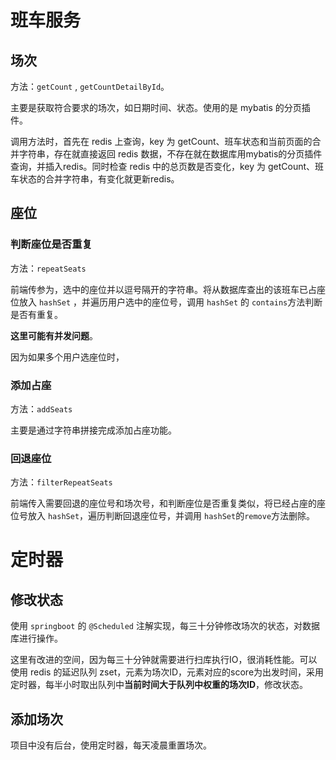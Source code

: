 # 班车服务

## 场次

方法：`getCount` , `getCountDetailById`。

主要是获取符合要求的场次，如日期时间、状态。使用的是 mybatis 的分页插件。

调用方法时，首先在 redis 上查询，key 为 getCount、班车状态和当前页面的合并字符串，存在就直接返回 redis 数据，不存在就在数据库用mybatis的分页插件查询，并插入redis。同时检查 redis 中的总页数是否变化，key 为 getCount、班车状态的合并字符串，有变化就更新redis。

## 座位

### 判断座位是否重复

方法：`repeatSeats`

前端传参为，选中的座位并以逗号隔开的字符串。将从数据库查出的该班车已占座位放入 `hashSet` ，并遍历用户选中的座位号，调用 `hashSet` 的 `contains`方法判断是否有重复。

**这里可能有并发问题**。

因为如果多个用户选座位时，

### 添加占座

方法：`addSeats`

主要是通过字符串拼接完成添加占座功能。

### 回退座位

方法：`filterRepeatSeats`

前端传入需要回退的座位号和场次号，和判断座位是否重复类似，将已经占座的座位号放入 `hashSet`，遍历判断回退座位号，并调用 `hashSet`的`remove`方法删除。

# 定时器

## 修改状态

使用 `springboot` 的 `@Scheduled` 注解实现，每三十分钟修改场次的状态，对数据库进行操作。

这里有改进的空间，因为每三十分钟就需要进行扫库执行IO，很消耗性能。可以使用 redis 的延迟队列 zset，元素为场次ID，元素对应的score为出发时间，采用定时器，每半小时取出队列中**当前时间大于队列中权重的场次ID**，修改状态。

## 添加场次

项目中没有后台，使用定时器，每天凌晨重置场次。